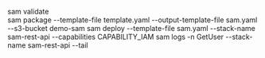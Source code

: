 sam validate    
sam package --template-file template.yaml --output-template-file sam.yaml --s3-bucket demo-sam
sam deploy --template-file sam.yaml --stack-name sam-rest-api --capabilities CAPABILITY_IAM
sam logs -n GetUser --stack-name sam-rest-api --tail
